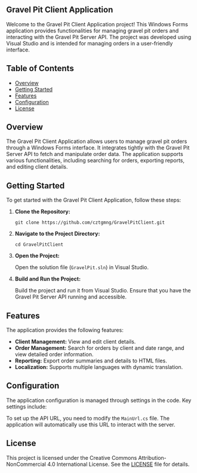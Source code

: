 ## Gravel Pit Client Application

Welcome to the Gravel Pit Client Application project! This Windows Forms application provides functionalities for managing gravel pit orders and interacting with the Gravel Pit Server API. The project was developed using Visual Studio and is intended for managing orders in a user-friendly interface.

## Table of Contents

- [Overview](#overview)
- [Getting Started](#getting-started)
- [Features](#features)
- [Configuration](#configuration)
- [License](#license)

## Overview

The Gravel Pit Client Application allows users to manage gravel pit orders through a Windows Forms interface. It integrates tightly with the Gravel Pit Server API to fetch and manipulate order data. The application supports various functionalities, including searching for orders, exporting reports, and editing client details.

## Getting Started

To get started with the Gravel Pit Client Application, follow these steps:

1. **Clone the Repository:**

   ```git clone https://github.com/cztgmng/GravelPitClient.git```

2. **Navigate to the Project Directory:**

   ```cd GravelPitClient```

3. **Open the Project:**

   Open the solution file (`GravelPit.sln`) in Visual Studio.

4. **Build and Run the Project:**

   Build the project and run it from Visual Studio. Ensure that you have the Gravel Pit Server API running and accessible.

## Features

The application provides the following features:

- **Client Management:** View and edit client details.
- **Order Management:** Search for orders by client and date range, and view detailed order information.
- **Reporting:** Export order summaries and details to HTML files.
- **Localization:** Supports multiple languages with dynamic translation.

## Configuration

The application configuration is managed through settings in the code. Key settings include:

To set up the API URL, you need to modify the `MainUrl.cs` file. The application will automatically use this URL to interact with the server.

## License

This project is licensed under the Creative Commons Attribution-NonCommercial 4.0 International License. See the [LICENSE](LICENSE) file for details.
